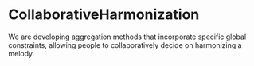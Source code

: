 # CollaborativeHarmonization
We are developing aggregation methods that incorporate specific global constraints, allowing people to collaboratively decide on harmonizing a melody.
